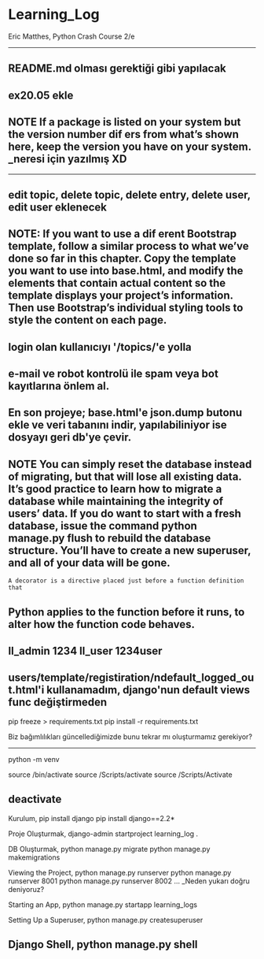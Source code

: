 # Learning_Log
Eric Matthes, Python Crash Course 2/e

--------
README.md olması gerektiği gibi yapılacak
--------
ex20.05 ekle
--------
NOTE
If a package is listed on your system but the version number dif ers from what’s
shown here, keep the version you have on your system.
    _neresi için yazılmış XD
--------
--------
edit topic, delete topic, delete entry, delete user, edit user eklenecek
--------
NOTE:
If you want to use a dif erent Bootstrap template, follow a similar process to
what we’ve done so far in this chapter. Copy the template you want to use into
base.html, and modify the elements that contain actual content so the template
displays your project’s information. Then use Bootstrap’s individual styling 
tools to style the content on each page.
--------
login olan kullanıcıyı '/topics/'e yolla
--------
e-mail ve robot kontrolü ile spam veya bot kayıtlarına önlem al.
--------
En son projeye; base.html'e json.dump butonu ekle ve veri tabanını indir, 
yapılabiliniyor ise dosyayı geri db'ye çevir.
--------
NOTE
You can simply reset the database instead of migrating, but that will lose all
existing data. It’s good practice to learn how to migrate a database while
maintaining the integrity of users’ data. If you do want to start with a fresh
database, issue the command python manage.py flush to rebuild the database
structure. You’ll have to create a new superuser, and all of your data will be
gone.
--------
    A decorator is a directive placed just before a function definition that 
Python applies to the function before it runs, to alter how the function code 
behaves. 
--------
ll_admin 1234
ll_user 1234user
--------
users/template/registiration/ndefault_logged_out.html'i kullanamadım, django'nun
    default views func değiştirmeden
---------
pip freeze > requirements.txt
pip install -r requirements.txt

Biz bağımlılıkları güncellediğimizde bunu tekrar mı oluşturmamız gerekiyor?

---------
python<version> -m venv <virtual-environment-name>

source <virtual-environment-name>/bin/activate
source <virtual-environment-name>/Scripts/activate
source <virtual-environment-name>/Scripts/Activate

deactivate
---------
Kurulum,
 pip install django
 pip install django==2.2*

Proje Oluşturmak,
 django-admin startproject learning_log .

DB Oluşturmak,
 python manage.py migrate
 python manage.py makemigrations

Viewing the Project,
 python manage.py runserver
 python manage.py runserver 8001
 python manage.py runserver 8002
 ... _Neden yukarı doğru deniyoruz?

Starting an App,
 python manage.py startapp learning_logs

Setting Up a Superuser,
 python manage.py createsuperuser

Django Shell,
 python manage.py shell
----------------------------------